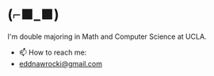 # (⌐■_■) 

I'm double majoring in Math and Computer Science at UCLA.

- 📫 How to reach me:
- eddnawrocki@gmail.com

<!---
EdNawrocki/EdNawrocki is a ✨ special ✨ repository because its `README.md` (this file) appears on your GitHub profile.
You can click the Preview link to take a look at your changes.
--->
